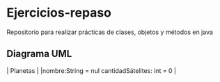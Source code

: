 # Ejercicios-repaso
Repositorio para realizar prácticas de clases, objetos y métodos en java
## Diagrama UML
| Planetas |
|nombre:String = nul
cantidadSátelites: int = 0 |
